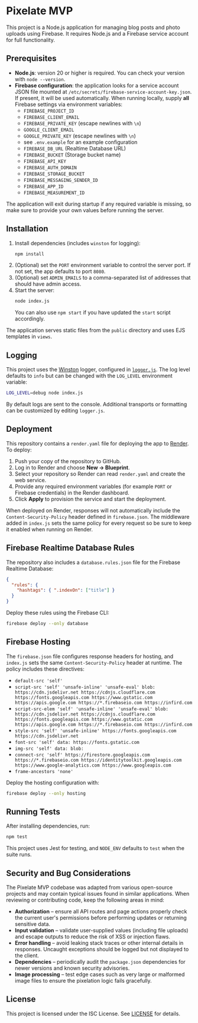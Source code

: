 # Pixelate MVP

This project is a Node.js application for managing blog posts and photo uploads using Firebase. It requires Node.js and a Firebase service account for full functionality.

## Prerequisites

- **Node.js**: version 20 or higher is required. You can check your version with `node --version`.
- **Firebase configuration**: the application looks for a service account JSON
  file mounted at `/etc/secrets/firebase-service-account-key.json`. If present,
  it will be used automatically. When running locally, supply **all** Firebase
  settings via environment variables:
  - `FIREBASE_PROJECT_ID`
  - `FIREBASE_CLIENT_EMAIL`
  - `FIREBASE_PRIVATE_KEY` (escape newlines with `\n`)
  - `GOOGLE_CLIENT_EMAIL`
  - `GOOGLE_PRIVATE_KEY` (escape newlines with `\n`)
  - see `.env.example` for an example configuration
  - `FIREBASE_DB_URL` (Realtime Database URL)
  - `FIREBASE_BUCKET` (Storage bucket name)
  - `FIREBASE_API_KEY`
  - `FIREBASE_AUTH_DOMAIN`
  - `FIREBASE_STORAGE_BUCKET`
  - `FIREBASE_MESSAGING_SENDER_ID`
  - `FIREBASE_APP_ID`
  - `FIREBASE_MEASUREMENT_ID`

The application will exit during startup if any required variable is missing,
so make sure to provide your own values before running the server.

## Installation

1. Install dependencies (includes `winston` for logging):
   ```bash
   npm install
   ```
2. (Optional) set the `PORT` environment variable to control the server port. If not set, the app defaults to port `8080`.
3. (Optional) set `ADMIN_EMAILS` to a comma-separated list of addresses that should have admin access.
4. Start the server:
   ```bash
   node index.js
   ```
   You can also use `npm start` if you have updated the `start` script accordingly.

The application serves static files from the `public` directory and uses EJS templates in `views`.

## Logging

This project uses the [Winston](https://github.com/winstonjs/winston) logger, configured in
[`logger.js`](logger.js). The log level defaults to `info` but can be changed with
the `LOG_LEVEL` environment variable:

```bash
LOG_LEVEL=debug node index.js
```

By default logs are sent to the console. Additional transports or formatting can
be customized by editing `logger.js`.

## Deployment

This repository contains a `render.yaml` file for deploying the app to
[Render](https://render.com). To deploy:

1. Push your copy of the repository to GitHub.
2. Log in to Render and choose **New &rarr; Blueprint**.
3. Select your repository so Render can read `render.yaml` and create the web
   service.
4. Provide any required environment variables (for example `PORT` or Firebase
   credentials) in the Render dashboard.
5. Click **Apply** to provision the service and start the deployment.

When deployed on Render, responses will not automatically include the
`Content-Security-Policy` header defined in `firebase.json`. The middleware added
in `index.js` sets the same policy for every request so be sure to keep it
enabled when running on Render.

## Firebase Realtime Database Rules

The repository also includes a `database.rules.json` file for the Firebase
Realtime Database:

```json
{
  "rules": {
    "hashtags": { ".indexOn": ["title"] }
  }
}
```

Deploy these rules using the Firebase CLI:

```bash
firebase deploy --only database
```

## Firebase Hosting

The `firebase.json` file configures response headers for hosting, and
`index.js` sets the same `Content-Security-Policy` header at runtime. The policy
includes these directives:

- `default-src 'self'`
- `script-src 'self' 'unsafe-inline' 'unsafe-eval' blob: https://cdn.jsdelivr.net https://cdnjs.cloudflare.com https://fonts.googleapis.com https://www.gstatic.com https://apis.google.com https://*.firebaseio.com https://infird.com`
- `script-src-elem 'self' 'unsafe-inline' 'unsafe-eval' blob: https://cdn.jsdelivr.net https://cdnjs.cloudflare.com https://fonts.googleapis.com https://www.gstatic.com https://apis.google.com https://*.firebaseio.com https://infird.com`
- `style-src 'self' 'unsafe-inline' https://fonts.googleapis.com https://cdn.jsdelivr.net`
- `font-src 'self' data: https://fonts.gstatic.com`
- `img-src 'self' data: blob:`
- `connect-src 'self' https://firestore.googleapis.com https://*.firebaseio.com https://identitytoolkit.googleapis.com https://www.google-analytics.com https://www.googleapis.com`
- `frame-ancestors 'none'`

Deploy the hosting configuration with:

```bash
firebase deploy --only hosting
```

## Running Tests

After installing dependencies, run:

```bash
npm test
```

This project uses Jest for testing, and `NODE_ENV` defaults to `test` when the suite runs.

## Security and Bug Considerations

The Pixelate MVP codebase was adapted from various open-source projects and
may contain typical issues found in similar applications. When reviewing or
contributing code, keep the following areas in mind:

- **Authorization** – ensure all API routes and page actions properly check the
  current user's permissions before performing updates or returning sensitive
  data.
- **Input validation** – validate user-supplied values (including file uploads)
  and escape outputs to reduce the risk of XSS or injection flaws.
- **Error handling** – avoid leaking stack traces or other internal details in
  responses. Uncaught exceptions should be logged but not displayed to the
  client.
- **Dependencies** – periodically audit the `package.json` dependencies for
  newer versions and known security advisories.
- **Image processing** – test edge cases such as very large or malformed image
  files to ensure the pixelation logic fails gracefully.


## License

This project is licensed under the ISC License. See [LICENSE](LICENSE) for details.

